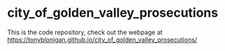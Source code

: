 # city_of_golden_valley_prosecutions

This is the code repository, check out the webpage at https://tonyblonigan.github.io/city_of_golden_valley_prosecutions/